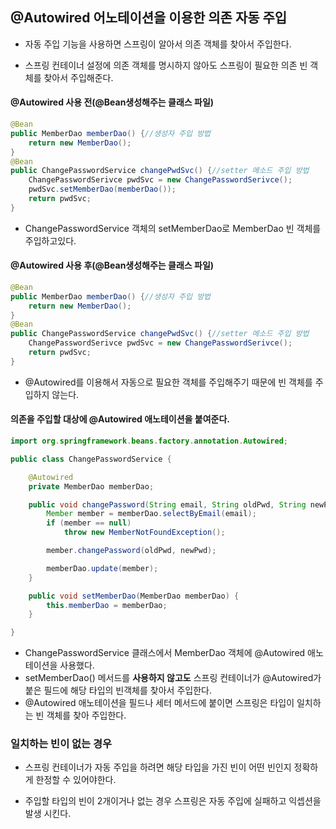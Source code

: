## @Autowired 어노테이션을 이용한 의존 자동 주입

- 자동 주입 기능을 사용하면 스프링이 알아서 의존 객체를 찾아서 주입한다.
  
- 스프링 컨테이너 설정에 의존 객체를 명시하지 않아도 스프링이 필요한 의존 빈 객체를 찾아서 주입해준다.
  

#### @Autowired 사용 전(@Bean생성해주는 클래스 파일)

```java
@Bean
public MemberDao memberDao() {//생성자 주입 방법
    return new MemberDao();
}
@Bean
public ChangePasswordService changePwdSvc() {//setter 메소드 주입 방법
    ChangePasswordSerivce pwdSvc = new ChangePasswordSerivce();
    pwdSvc.setMemberDao(memberDao());
    return pwdSvc;
}
```

- ChangePasswordService 객체의 setMemberDao로 MemberDao 빈 객체를 주입하고있다.

#### @Autowired 사용 후(@Bean생성해주는 클래스 파일)

```java
@Bean
public MemberDao memberDao() {//생성자 주입 방법
    return new MemberDao();
}
@Bean
public ChangePasswordService changePwdSvc() {//setter 메소드 주입 방법
    ChangePasswordSerivce pwdSvc = new ChangePasswordSerivce();
    return pwdSvc;
}
```

- @Autowired를 이용해서 자동으로 필요한 객체를 주입해주기 때문에 빈 객체를 주입하지 않는다.

#### 의존을 주입할 대상에 @Autowired 애노테이션을 붙여준다.

```java
import org.springframework.beans.factory.annotation.Autowired;

public class ChangePasswordService {

    @Autowired
    private MemberDao memberDao;

    public void changePassword(String email, String oldPwd, String newPwd) {
        Member member = memberDao.selectByEmail(email);
        if (member == null)
            throw new MemberNotFoundException();

        member.changePassword(oldPwd, newPwd);

        memberDao.update(member);
    }

    public void setMemberDao(MemberDao memberDao) {
        this.memberDao = memberDao;
    }

}
```

- ChangePasswordService 클래스에서 MemberDao 객체에 @Autowired 애노테이션을 사용했다.
- setMemberDao() 메서드를 **사용하지 않고도** 스프링 컨테이너가 @Autowired가 붙은 필드에 해당 타입의 빈객체를 찾아서 주입한다.
- @Autowired 애노테이션을 필드나 세터 메서드에 붙이면 스프링은 타입이 일치하는 빈 객체를 찾아 주입한다.

### 일치하는 빈이 없는 경우

- 스프링 컨테이너가 자동 주입을 하려면 해당 타입을 가진 빈이 어떤 빈인지 정확하게 한정할 수 있어야한다.
  
- 주입할 타입의 빈이 2개이거나 없는 경우 스프링은 자동 주입에 실패하고 익셉션을 발생 시킨다.
